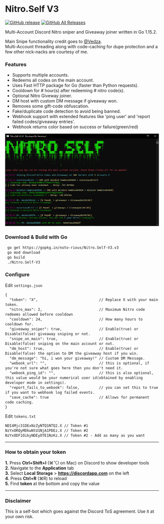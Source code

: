 # Nitro.Self V3

[![GitHub release](https://img.shields.io/github/v/release/noto-rious/Nitro.Self-V3?style=plastic)](https://github.com/noto-rious/Nitro.Self-V3/releases) [![GitHub All Releases](https://img.shields.io/github/downloads/noto-rious/Nitro.Self-V3/total?style=plastic)](https://github.com/noto-rious/Nitro.Self-V3/releases)

Multi-Account Discord Nitro sniper and Giveaway joiner written in Go 1.15.2.

Main Snipe functionality credit goes to <a href="https://github.com/Vedza">@Vedza</a>.  
Multi-Account threading along with code-caching for dupe protection and a few other nick-nacks are courtesy of me.

### Features 
* Supports multiple accounts.
* Redeems all codes on the main account.
* Uses Fast HTTP package for Go (faster than Python requests).
* Cooldown for # hour(s) after redeeming # nitro code(s).
* Optional Nitro Giveway joiner.
* DM host with custom DM message if giveaway won.
* Removes some gift-code obfuscation.
* Fake/duplicate code detection to avoid being banned.
* Webhook support with extended features like 'ping user' and 'report failed codes/giveaway entries'.
* Webhook returns color based on success or failure(green/red)

![Screenshot](screenshot.png)

### Download & Build with Go
```
 go get https://gopkg.in/noto-rious/Nitro.Self-V3.v3
 go mod download
 go build
 ./Nitro.Self-V3
 ```
### Configure
Edit `settings.json`
```
{
  "token": "X",                            // Replace X with your main token.
  "nitro_max": 2,                          // Maximum Nitro code redeems allowed before cooldown
  "cooldown": 24,                          // How many hours to cooldown for.
  "giveaway_sniper": true,                 // Enable(true) or Disable(false) giveaway sniping or not.
  "snipe_on_main": true,                   // Enable(true) or Disable(false) sniping on the main account or not.
  "dm_host": true,                         // Enable(true) or Disable(false) the option to DM the giveaway host if you win.
  "dm_message": "hi, i won your giveaway!" // Custom DM Message.
  "webook_url": "",                        // this is optional, if you're not sure what goes here then you don't need it.
  "webook_ping_id": "",                    // this is also optional, this value would be your numerical user id(obtained by enabling developer mode in settings).
  "report_fails_to_webook": false,         // you can set this to true if you want to webhook log failed events.
  "save_cache": true                       // Allows for permanent code caching.
}
```
Edit `tokens.txt`
```
NDI4Mjc31DExNzZyNTQ1NTQ2.X // Token #1
NzYxORQyMDkwNtU1NjA1PDEz.X // Token #2
NzYxODF1OikyNDEyOTE1NzKz.X // Token #2 - Add as many as you want
```
***
### How to obtain your token
**1.** Press **Ctrl+Shift+I** (⌘⌥I on Mac) on Discord to show developer tools<br/>
**2.** Navigate to the **Application** tab<br/>
**3.** Select **Local Storage** > **https://discordapp.com** on the left<br/>
**4.** Press **Ctrl+R** (⌘R) to reload<br/>
**5.** Find **token** at the bottom and copy the value<br/>
***
### Disclaimer
This is a self-bot which goes against the Discord ToS agreement. Use it at your own risk.
